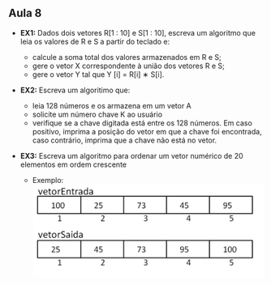 ## Aula 8

- __EX1:__ Dados dois vetores R[1 : 10] e S[1 : 10], escreva um algoritmo que leia os valores de R e S a partir do teclado e:
  - calcule a soma total dos valores armazenados em R e S;
  - gere o vetor X correspondente à união dos vetores R e S;
  - gere o vetor Y tal que Y [i] = R[i] ∗ S[i].

- __EX2:__ Escreva um algoritimo que:
  - leia 128 números e os armazena em um vetor A
  - solicite um número chave K ao usuário
  - verifique se a chave digitada está entre os 128 números. Em caso positivo, imprima a posição do vetor em que a chave foi encontrada, caso contrário, imprima que a chave não está no vetor.

- __EX3:__ Escreva um algoritmo para ordenar um vetor numérico de 20 elementos em ordem crescente
  - Exemplo: ![Imagem do exemplo](/Aula8/ex3ex.png)
